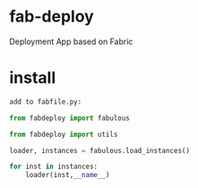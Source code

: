 fab-deploy
==========

Deployment App based on Fabric

install
=======
```python
add to fabfile.py:

from fabdeploy import fabulous

from fabdeploy import utils

loader, instances = fabulous.load_instances()

for inst in instances:
    loader(inst,__name__)
```
